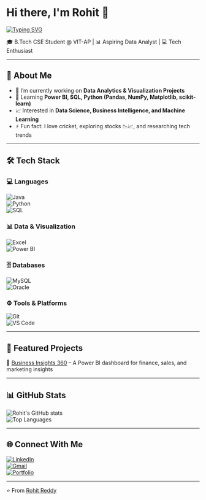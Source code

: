 # Hi there, I'm Rohit 👋  

[![Typing SVG](https://readme-typing-svg.herokuapp.com?font=Fira+Code&weight=500&size=24&pause=1000&color=36BCF7&center=true&vCenter=true&width=800&lines=Aspiring+Data+Analyst+📊;Computer+Science+Student+💻;Tech+Enthusiast+🚀;Lifelong+Learner+📚)](https://git.io/typing-svg)  

🎓 B.Tech CSE Student @ VIT-AP | 📊 Aspiring Data Analyst | 💻 Tech Enthusiast  

---

## 🚀 About Me
- 🔭 I’m currently working on **Data Analytics & Visualization Projects**  
- 🌱 Learning **Power BI, SQL, Python (Pandas, NumPy, Matplotlib, scikit-learn)**  
- 📈 Interested in **Data Science, Business Intelligence, and Machine Learning**  
- ⚡ Fun fact: I love cricket, exploring stocks 📉📈, and researching tech trends  

---

## 🛠️ Tech Stack  

### 💻 Languages
![Java](https://img.shields.io/badge/Java-ED8B00?style=for-the-badge&logo=openjdk&logoColor=white)  
![Python](https://img.shields.io/badge/Python-3776AB?style=for-the-badge&logo=python&logoColor=white)  
![SQL](https://img.shields.io/badge/SQL-336791?style=for-the-badge&logo=postgresql&logoColor=white)  

### 📊 Data & Visualization
![Excel](https://img.shields.io/badge/Excel-217346?style=for-the-badge&logo=microsoft-excel&logoColor=white)  
![Power BI](https://img.shields.io/badge/Power_BI-F2C811?style=for-the-badge&logo=power-bi&logoColor=black)  

### 🗄️ Databases
![MySQL](https://img.shields.io/badge/MySQL-005C84?style=for-the-badge&logo=mysql&logoColor=white)  
![Oracle](https://img.shields.io/badge/Oracle-F80000?style=for-the-badge&logo=oracle&logoColor=white)  

### ⚙️ Tools & Platforms
![Git](https://img.shields.io/badge/Git-F05032?style=for-the-badge&logo=git&logoColor=white)  
![VS Code](https://img.shields.io/badge/VS_Code-0078D4?style=for-the-badge&logo=visual-studio-code&logoColor=white)  

---

## 📂 Featured Projects  
🔹 [Business Insights 360](https://github.com/RohitReddyGV11/Business_Insights_360) – A Power BI dashboard for finance, sales, and marketing insights   

---

## 📊 GitHub Stats  
![Rohit's GitHub stats](https://github-readme-stats.vercel.app/api?username=RohitReddyGV11&show_icons=true&theme=radical)  
![Top Languages](https://github-readme-stats.vercel.app/api/top-langs/?username=RohitReddyGV11&layout=compact&theme=radical)  

---

## 🌐 Connect With Me  
[![LinkedIn](https://img.shields.io/badge/LinkedIn-0A66C2?style=for-the-badge&logo=linkedin&logoColor=white)](https://www.linkedin.com/in/rohitreddygv)  
[![Gmail](https://img.shields.io/badge/Gmail-D14836?style=for-the-badge&logo=gmail&logoColor=white)](mailto:rohitreddygv@gmail.com)  
[![Portfolio](https://img.shields.io/badge/Portfolio-000000?style=for-the-badge&logo=github&logoColor=white)](https://rohitreddygv11.github.io/GVRR_Portfolio/)

---
⭐️ From [Rohit Reddy](https://github.com/RohitReddyGV11)  
